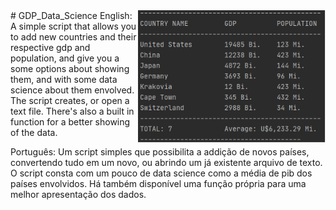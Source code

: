<img src="imagens/readme_img.png" align="right" width="300">
# GDP_Data_Science
English:
 A simple script that allows you to add new countries and their respective gdp and population, and give you a some options about showing them, and with some data science about them envolved. The script creates, or open a text file.
 There's also a built in function for a better showing of the data.

 Português:
Um script simples que possibilita a addição de novos países, convertendo tudo em um novo, ou abrindo um já existente arquivo de texto. O script consta com um pouco de data science como a média de pib dos países envolvidos.
Há também disponível uma função própria para uma melhor apresentação dos dados.